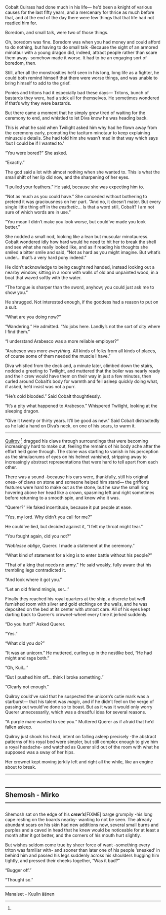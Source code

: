 Cobalt Cuirass had done much in his life— he’d been a knight of various causes for the last fifty years, and a mercenary for thrice as much before that, and at the end of the day there were few things that that life had not readied him for.

Boredom, and small talk, were two of those things.

Oh, boredom was fine. Boredom was when you had money and could afford to do nothing, but having to do small talk -Because the sight of an armored minotaur with a young dragon did, indeed, attract people rather than scare them away- somehow made it worse. It had to be an engaging sort of boredom, then.

Still, after all the monstrosities he’d seen in his long, long life as a fighter, he could both remind himself that there were worse things, and was unable to bring himself to add to the grief.

Ponies and tritons had it especially bad these days— Tritons, bunch of bastards they were, had a stick all for themselves. He sometimes wondered if that’s why they were bastards.

But there came a moment that he simply grew tired of waiting for the ceremony to end, and whistled to let Diva know he was heading back.

This is what he said when Twilight asked him why had he flown away from the ceremony early, prompting the taciturn minotaur to keep explaining minuscule details. She had told him she wasn’t mad in that way which says ‘but I could be if I wanted to.’

 “You were bored?” She asked.

 “Exactly.”

The god said a lot with almost nothing when she wanted to. This is what the small shift of her lip did now, and the sharpening of her eyes.

 “I pulled your feathers.” He said, because she was expecting him to.

 “Not as much as you could have.” She conceded without bothering to pretend it was graciousness on her part. “And no, it doesn’t mater. But every single little thing off in the *aesthetic*… Is that a word still, Cobalt? I am not sure of which words are in use.”

 “You mean I didn’t make you look worse, but could’ve made you look better.”

She nodded a small nod, looking like a lean but muscular minotauress. Cobalt wondered idly how hard would he need to hit her to break the shell and see what she really looked like, and as if reading his thoughts she smiled a bitter smile and said, “Not as hard as you might imagine. But what’s under… that’s a very hard pony indeed.”

He didn’t acknowledge to being caught red handed, instead looking out a nearby window, sitting in a room with walls of old and unpainted wood, in a boat that waved softly with the water.

 “The tongue is sharper than the sword, anyhow; you could just ask me to show you.”

He shrugged. Not interested enough, if the goddess had a reason to put on a suit.

 “What are you doing now?”

 “Wandering.” He admitted. “No jobs here. Landly’s not the sort of city where I find them.”

 “I understand Arabesco was a more reliable employer?”

 “Arabesco was more *everything*. All kinds of folks from all kinds of places, of course some of them needed the muscle I have.”

Diva whistled from the deck and, a minute later, climbed down the stairs, nodded a greeting to Twilight, and muttered that the boiler was nearly ready and their crew would have them on their way in just a few minutes, then curled around Cobalt’s body for warmth and fell asleep quickly doing what, if asked, he’d insist was not a purr.

 “He’s cold blooded.” Said Cobalt thoughtlessly.

 “It’s a pity what happened to Arabesco.” Whispered Twilight, looking at the sleeping dragon.

 “Give it twenty or thirty years. It’ll be good as new.” Said Cobalt distractedly as he laid a hand on Diva’s neck, on one of his scars, to warm it.

---------------

[Quilroy](https://www.youtube.com/watch?v=OVr4eee_BRQ) [^meinat] dragged his claws through surroundings that were becoming increasingly hard to make out, feeling the remains of his body ache after the effort he’d gone through. The stone was starting to vanish in his perception as the simulacrums of eyes on his helmet vanished, stripping away to increasingly abstract representations that were hard to tell apart from each other.

There was a sound -because his ears were, thankfully, still his original ones- of claws on stone and someone helped him stand— the griffon’s features were hard to make out as the stone, but he saw the small ring hovering above her head like a crown, spasming left and right sometimes before returning to a smooth spin, and knew who it was.

 “Querer?” He faked incertitude, because it put people at ease.

 “Yes, my lord. Why didn’t you call for me?”

He could’ve lied, but decided against it, “I felt my throat might tear.”

 “You fought again, did you not?”

 “*Noblesse oblige*, Querer. I made a statement at the ceremony.”

 “What kind of statement for a king is to enter battle without his people?”

 “That of a king that needs no army.” He said weakly, fully aware that his trembling legs contradicted it.

 “And look where it got you.”

 “Let an old friend mingle, ser…”

Finally they reached his royal quarters at the ship, a discrete but well furnished room with silver and gold etchings on the walls, and he was deposited on the bed at its center with utmost care. All of his eyes kept darting back to Querer’s crownet-wheel every time it jerked suddenly.

“Do you hurt?” Asked Querer. 

 “Yes.”

 “What did you do?”

  “It was an unicorn.” He muttered, curling up in the nestlike bed, “He had might and rage both.”

 “Oh, Kuil…”

 “But I pushed him off… think I broke something.” 

 “Clearly not enough.”

Quilroy could’ve said that he suspected the unicorn’s cutie mark was a starburst— that his talent was *magic*, and if he didn’t feel on the verge of passing out would’ve done so to boast. But as it was it would only worry Querer unnecessarily, which was a dreadful idea for several reasons.

 “A purple mare wanted to see you.” Muttered Querer as if afraid that he’d fallen asleep.

Quilroy just shook his head, intent on falling asleep precisely -the abstract patterns of his royal bed were simpler, but still complex enough to give him a royal headache- and watched as Querer slid out of the room with what he supposed was a sway of her hips.

Her crownet kept moving jerkily left and right all the while, like an engine about to break.

------------------------
————————————————————————
Shemosh - Mirko
————————————————————————
------------------------

Shemosh sat on the edge of his ***crew’s***[FIXME] barge grumpily -his long cape resting on the boards nearby- wanting to not be seen. The already abundant scars on his skin had new additions now, several small burns and purples and a caved in head that he knew would be noticeable for at least a month after it got better, and the corners of his mouth hurt slightly.

But wishes seldom come true by sheer force of want -something every triton was familiar with- and sooner than later one of his people ‘sneaked’ in behind him and passed his legs suddenly across his shoulders hugging him tightly, and pressed their cheeks together, “Was it bad?”

 “Bugger off.”

 “Thought so.”



-------------------

[^meinat]:
Manaiset - Kuulin äänen

